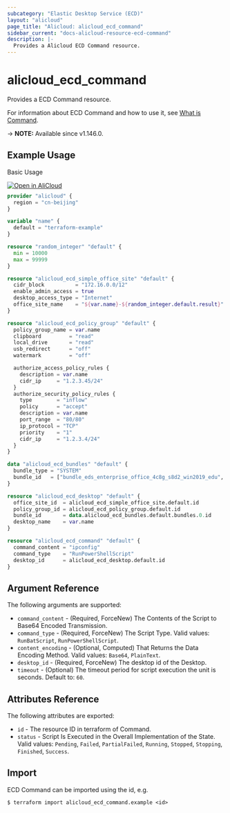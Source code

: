 ```yaml
---
subcategory: "Elastic Desktop Service (ECD)"
layout: "alicloud"
page_title: "Alicloud: alicloud_ecd_command"
sidebar_current: "docs-alicloud-resource-ecd-command"
description: |-
  Provides a Alicloud ECD Command resource.
---
```


# alicloud_ecd_command

Provides a ECD Command resource.

For information about ECD Command and how to use it, see [What is Command](https://www.alibabacloud.com/help/en/wuying-workspace/developer-reference/api-ecd-2020-09-30-runcommand).

-> **NOTE:** Available since v1.146.0.

## Example Usage

Basic Usage

<div style="display: block;margin-bottom: 40px;"><div class="oics-button" style="float: right;position: absolute;margin-bottom: 10px;">
  <a href="https://api.aliyun.com/terraform?resource=alicloud_ecd_command&exampleId=03337f2a-5d04-0683-79c7-f91e3be0a6a6104abb1f&activeTab=example&spm=docs.r.ecd_command.0.03337f2a5d&intl_lang=EN_US" target="_blank">
    <img alt="Open in AliCloud" src="https://img.alicdn.com/imgextra/i1/O1CN01hjjqXv1uYUlY56FyX_!!6000000006049-55-tps-254-36.svg" style="max-height: 44px; max-width: 100%;">
  </a>
</div></div>

```terraform
provider "alicloud" {
  region = "cn-beijing"
}

variable "name" {
  default = "terraform-example"
}

resource "random_integer" "default" {
  min = 10000
  max = 99999
}

resource "alicloud_ecd_simple_office_site" "default" {
  cidr_block          = "172.16.0.0/12"
  enable_admin_access = true
  desktop_access_type = "Internet"
  office_site_name    = "${var.name}-${random_integer.default.result}"
}

resource "alicloud_ecd_policy_group" "default" {
  policy_group_name = var.name
  clipboard         = "read"
  local_drive       = "read"
  usb_redirect      = "off"
  watermark         = "off"

  authorize_access_policy_rules {
    description = var.name
    cidr_ip     = "1.2.3.45/24"
  }
  authorize_security_policy_rules {
    type        = "inflow"
    policy      = "accept"
    description = var.name
    port_range  = "80/80"
    ip_protocol = "TCP"
    priority    = "1"
    cidr_ip     = "1.2.3.4/24"
  }
}

data "alicloud_ecd_bundles" "default" {
  bundle_type = "SYSTEM"
  bundle_id   = ["bundle_eds_enterprise_office_4c8g_s8d2_win2019_edu", "bundle_eds_enterprise_office_8c16g_s8d2_win2019_edu"]
}

resource "alicloud_ecd_desktop" "default" {
  office_site_id  = alicloud_ecd_simple_office_site.default.id
  policy_group_id = alicloud_ecd_policy_group.default.id
  bundle_id       = data.alicloud_ecd_bundles.default.bundles.0.id
  desktop_name    = var.name
}

resource "alicloud_ecd_command" "default" {
  command_content = "ipconfig"
  command_type    = "RunPowerShellScript"
  desktop_id      = alicloud_ecd_desktop.default.id
}
```

## Argument Reference

The following arguments are supported:

* `command_content` - (Required, ForceNew) The Contents of the Script to Base64 Encoded Transmission.
* `command_type` - (Required, ForceNew) The Script Type. Valid values: `RunBatScript`, `RunPowerShellScript`.
* `content_encoding` - (Optional, Computed) That Returns the Data Encoding Method. Valid values: `Base64`, `PlainText`.
* `desktop_id` - (Required, ForceNew) The desktop id of the Desktop.
* `timeout` - (Optional) The timeout period for script execution the unit is seconds. Default to: `60`.

## Attributes Reference

The following attributes are exported:

* `id` - The resource ID in terraform of Command.
* `status` - Script Is Executed in the Overall Implementation of the State. Valid values: `Pending`, `Failed`, `PartialFailed`, `Running`, `Stopped`, `Stopping`, `Finished`, `Success`.

## Import

ECD Command can be imported using the id, e.g.

```shell
$ terraform import alicloud_ecd_command.example <id>
```